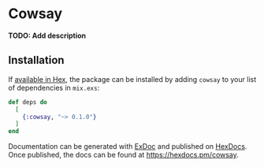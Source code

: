 # Cowsay

**TODO: Add description**

## Installation

If [available in Hex](https://hex.pm/docs/publish), the package can be installed
by adding `cowsay` to your list of dependencies in `mix.exs`:

```elixir
def deps do
  [
    {:cowsay, "~> 0.1.0"}
  ]
end
```

Documentation can be generated with [ExDoc](https://github.com/elixir-lang/ex_doc)
and published on [HexDocs](https://hexdocs.pm). Once published, the docs can
be found at <https://hexdocs.pm/cowsay>.

